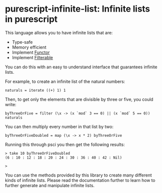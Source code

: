 # purescript-infinite-list: Infinite lists in purescript

This language allows you to have infinite lists that are:

 - Type-safe
 - Memory efficient
 - Implement [Functor](https://pursuit.purescript.org/packages/purescript-prelude/2.1.0/docs/Data.Functor#t:Functor)
 - Implement [Filterable](https://pursuit.purescript.org/packages/purescript-filterable/1.0.0/docs/Data.Filterable#t:Filterable)

You can do this with an easy to understand interface that guarantees infinite lists.

For example, to create an infinite list of the natural numbers:

    naturals = iterate ((+) 1) 1

Then, to get only the elements that are divisible by three or five, you could write:

    byThreeOrFive = filter (\x -> (x `mod` 3 == 0) || (x `mod` 5 == 0)) naturals

You can then multiply every number in that list by two:

    byThreeOrFiveDoubled = map (\x -> x * 2) byThreeOrFive

Running this through psci you then get the following results:

    > take 10 byThreeOrFiveDoubled
    (6 : 10 : 12 : 18 : 20 : 24 : 30 : 36 : 40 : 42 : Nil)

    >

You can use the methods provided by this library to create many different kinds
of infinite lists. Please read the documentation further to learn how to further
generate and manipulate infinite lists.
